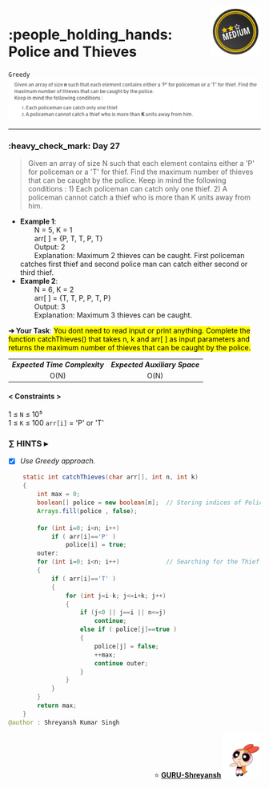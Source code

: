 <img align='right' src="https://github.com/guru-shreyansh/GeeksforGeeks-30-Days-of-Code/blob/main/!DOC!/Medium%233.png" width="100">
<h1>:people_holding_hands: Police and Thieves</h1>

`Greedy`
<img align='centre' src="https://github.com/guru-shreyansh/GeeksforGeeks-30-Days-of-Code/blob/main/Day%3C27%3E/D27.png">
________________________________________________________________________________________________________________________________________________________
<h3>:heavy_check_mark: Day 27</h3>
<blockquote>Given an array of size N such that each element contains either a 'P' for policeman or a 'T' for thief. Find the maximum number of thieves that can be caught by the police. Keep in mind the following conditions :
1) Each policeman can catch only one thief.
2) A policeman cannot catch a thief who is more than K units away from him.</blockquote>

* **Example 1**:<br>
&emsp;&emsp;N = 5, K = 1<br>
&emsp;&emsp;arr[ ] = {P, T, T, P, T}<br>
&emsp;&emsp;Output: 2<br>
&emsp;&emsp;Explanation: Maximum 2 thieves can be caught. First policeman catches first thief and second police man can catch either second or third thief.<br>
* **Example 2**:<br>
&emsp;&emsp;N = 6, K = 2<br>
&emsp;&emsp;arr[ ] = {T, T, P, P, T, P}<br>
&emsp;&emsp;Output: 3<br>
&emsp;&emsp;Explanation: Maximum 3 thieves can be caught.<br>

**➔ Your Task**:
<mark>You dont need to read input or print anything. Complete the function catchThieves() that takes n, k and arr[ ] as input parameters and returns the maximum number of thieves that can be caught by the police. </mark>

<table align="center">
      <tr><td><em><b>Expected Time Complexity</td> <td><em><b>Expected Auxiliary Space</td></tr>
      <tr><td align="center">O(N)</td> <td align="center">O(N)</td></tr>
</table>

#### < Constraints >
1  ≤ ` N ` ≤  10⁵<br>
1  ≤ ` K ` ≤  100
` arr[i] ` = 'P' or 'T'

###      ∑ HINTS ▸
- [x] _Use Greedy approach._
```java
    static int catchThieves(char arr[], int n, int k) 
	{
	    int max = 0;
	    boolean[] police = new boolean[n];  // Storing indices of Police
	    Arrays.fill(police , false);
	    
	    for (int i=0; i<n; i++)
	        if ( arr[i]=='P' )
	            police[i] = true;
	    outer:
	    for (int i=0; i<n; i++)             // Searching for the Thief
	    {
	        if ( arr[i]=='T' )
	        {
	            for (int j=i-k; j<=i+k; j++)
	            {
	                if (j<0 || j==i || n<=j)
	                    continue;
	                else if ( police[j]==true )
	                {
	                    police[j] = false;
	                    ++max;
	                    continue outer;
	                }
	            }
	        }
	    }
	    return max;
	}
@author : Shreyansh Kumar Singh
```
<p align="right"> ⭐️ <a href="https://github.com/GURU-Shreyansh" target="_blank"> <b>GURU-Shreyansh</b></a>
      <img src="https://github.com/guru-shreyansh/GeeksforGeeks-30-Days-of-Code/blob/main/!DOC!/GIF--Happy-Powerpuff-Girls-Qakyyrk1IKwuK8YtQ6.gif" width="75"> </p>
<!--
#GURU ツ
-->
